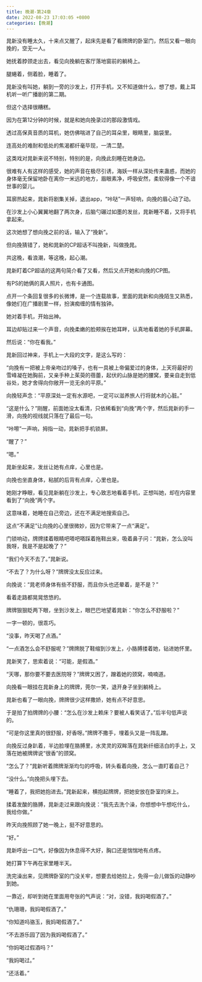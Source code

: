 ```yaml
---
title: 晚潮-第24章
date: 2022-08-23 17:03:05 +0800
categories: [晚潮]
---
```


晁新没有睡太久，十来点又醒了，起床先是看了看牌牌的卧室门，然后又看一眼向挽的，空无一人。

她抚着脖颈走出去，看见向挽躺在客厅落地窗前的躺椅上。

腿蜷着，侧着脸，睡着了。

晁新没有叫她，躺到一旁的沙发上，打开手机，又不知道做什么，想了想，戴上耳机听一听广播剧的第二期。

但这个选择很糟糕。

因为在第12分钟的时候，就是和她向挽录过的那段激情戏。

透过高保真音质的耳机，她仿佛喘进了自己的耳朵里，眼睛里，脑袋里。

连高处的难耐和低处的焦渴都纤毫毕现，一清二楚。

这类戏对晁新来说不特别，特别的是，向挽此刻睡在她身边。

很难有人有这样的感受，她的声音在极尽引诱，海妖一样从深处传来蛊惑，而她的身体毫无保留地卧在离你一米远的地方，眉眼素净，呼吸安然，柔软得像一个不谙世事的婴儿。

耳廓热起来，晁新将剧集关掉，退出app，“咔哒”一声轻响，向挽的眉心动了动。

在沙发上小心翼翼地翻了两次身，后脑勺碾过如墨的发丝，晁新睡不着，又将手机拿起来。

这次她想了想向挽之前的话，输入了“挽新”。

但向挽猜错了，她和晁新的CP超话不叫挽新，叫做挽晁。

共这晚，看浪潮，等这晚，起心潮。

晁新盯着CP超话的这两句简介看了又看，然后又点开她和向挽的CP图。

有PS的她俩的真人照片，也有卡通图。

点开一个条回复很多的长微博，是一个连载故事，里面的晁新和向挽陌生又熟悉，像她们在广播剧里一样，扮演痴缠的情有独钟。

她对着手机，开始出神。

耳边却贴过来一个声音，向挽柔嫩的脸颊挨在她耳畔，认真地看着她的手机屏幕。

然后说：“你在看我。”

晁新回过神来，手机上一大段的文字，是这么写的：

“向挽有一把被上帝亲吻过的嗓子，也有一具被上帝偏爱过的身体，上天将最好的雪峰凝在她胸前，又亲手种上茱萸的蓓蕾，起伏的山脉是她的腰窝，要亲自走到低谷处，她才舍得向你敞开一览无余的平原。”

向挽轻声念：“平原深处一定有水源吧，一定可以滋养旅人行将就木的心脏。”

“这是什么？”刚醒，前面她没太看清，只依稀看到“向挽”两个字，然后晁新的手一滑，向挽的视线就只落在了最后一句。

“咔嚓”一声响，拇指一动，晁新把手机锁屏。

“醒了？”

“嗯。”

晁新坐起来，发丝让她有点痒，心里也是。

向挽也坐直身体，粘腻的后背有点痒，心里也是。

她刚才睁眼，看见晁新躺在沙发上，专心致志地看着手机，正想叫她，却在内容里看到了“向挽”两个字。

这意味着，她睡在自己旁边，还在不满足地搜索自己。

这点“不满足”让向挽的心里很微妙，因为它带来了一点“满足”。

门锁响动，牌牌揉着眼睛吧嗒吧嗒踩着拖鞋出来，吸着鼻子问：“晁新，怎么没叫我呀，我是不是起晚了？”

“我们今天不去了。”晁新说。

“不去了？为什么呀？”牌牌没太反应过来。

向挽说：“晁老师身体有些不舒服，而且你头也还晕着，是不是？”

看着走路都晃晃悠悠的。

牌牌狠狠眨两下眼，坐到沙发上，眼巴巴地望着晁新：“你怎么不舒服啦？”

一字一顿的，很乖巧。

“没事，昨天喝了点酒。”

“一点酒怎么会不舒服呢？”牌牌脱了鞋缩到沙发上，小胳膊搂着她，钻进她怀里。

晁新笑了，思索着说：“可能，是假酒。”

“天哪，那你要不要去医院呀？”牌牌又困了，蹭着她的颈窝，喃喃道。

向挽看一眼挂在晁新身上的牌牌，莞尔一笑，退开身子坐到躺椅上。

晁新也看了一眼向挽，牌牌很少这样撒娇，她有点不好意思。

于是拍了拍牌牌的小腰：“怎么在沙发上赖床？要被人看笑话了。”后半句低声说的。

“可是你这里真的很舒服，好香呀。”牌牌不撒手，埋着头又是一阵乱蹭。

向挽反过身趴着，半边脸埋在胳膊里，水灵灵的双眸落在晁新纤细洁白的手上，又落在她被牌牌说“很香”的颈窝。

“怎么了？”晁新听着牌牌渐渐均匀的呼吸，转头看着向挽，怎么一直盯着自己？

“没什么。”向挽把头埋下去。

“睡着了，我把她抱进去。”晁新起来，横抱起牌牌，把她安放在卧室的床上。

揉着发酸的胳膊，晁新走过来跟向挽说：“我先去洗个澡，你想想中午想吃什么，我给你做。”

昨天向挽照顾了她一晚上，挺不好意思的。

“好。”

晁新呼出一口气，好像因为休息得不大好，胸口还是惴惴地有点疼。

她打算下午再在家里睡半天。

洗完澡出来，见牌牌卧室的门没关牢，想要去给她拉上，免得一会儿做饭的动静吵到她。

一靠近，却听到她在里面用夸张的气声说：“对，没错，我妈喝假酒了。”

“仇珊珊，我妈喝假酒了。”

“你知道吗骆玉，我妈喝假酒了。”

“不去游乐园了因为我妈喝假酒了。”

“你妈喝过假酒吗？”

“我妈喝过。”

“还活着。”

